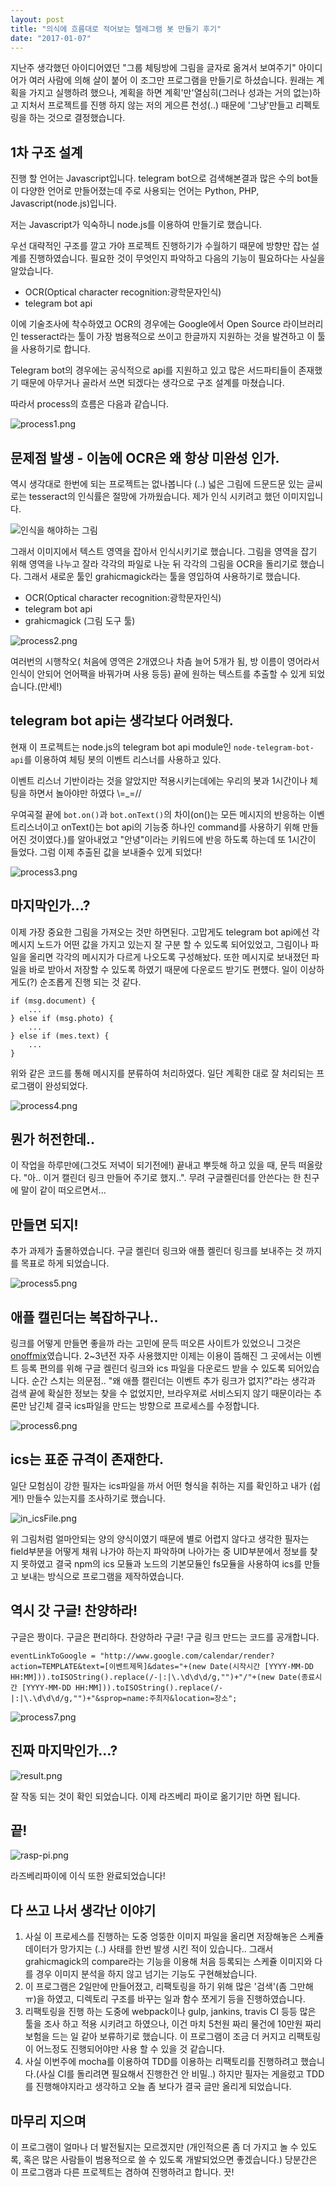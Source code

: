 ```yaml
---
layout: post
title: "의식에 흐름대로 적어보는 텔레그램 봇 만들기 후기"
date: "2017-01-07"
---
```


지난주 생각했던 아이디어였던 "그룹 체팅방에 그림을 글자로 옮겨서 보여주기" 아이디어가 여러 사람에 의해 살이 붙어 이 조그만 프로그램을 만들기로 하셨습니다. 원래는 계획을 가지고 실행하려 했으나, 계획을 하면 계획'만'열심히(그러나 성과는 거의 없는)하고 지처서 프로젝트를 진행 하지 않는 저의 게으른 천성(..) 때문에 '그냥'만들고 리펙토링을 하는 것으로 결정했습니다.

## 1차 구조 설계

진행 할 언어는 Javascript입니다. telegram bot으로 검색해본결과 많은 수의 bot들이 다양한 언어로 만들어졌는데 주로 사용되는 언어는 Python, PHP, Javascript(node.js)입니다.

저는 Javascript가 익숙하니 node.js를 이용하여 만들기로 했습니다.

우선 대략적인 구조를 깔고 가야 프로젝트 진행하기가 수월하기 때문에 방향만 잡는 설계를 진행하였습니다. 필요한 것이 무엇인지 파악하고 다음의 기능이 필요하다는 사실을 알았습니다.

* OCR(Optical character recognition:광학문자인식)
* telegram bot api

이에 기술조사에 착수하였고 OCR의 경우에는 Google에서 Open Source 라이브러리인 tesseract라는 툴이 가장 범용적으로 쓰이고 한글까지 지원하는 것을 발견하고 이 툴을 사용하기로 합니다.

Telegram bot의 경우에는 공식적으로 api를 지원하고 있고 많은 서드파티들이 존재했기 때문에 아무거나 골라서 쓰면 되겠다는 생각으로 구조 설계를 마쳤습니다.

따라서 process의 흐름은 다음과 같습니다.

![process1.png](/images/2017-01-13-review-make-telegram-bot/process1.png)

## 문제점 발생 - 이놈에 OCR은 왜 항상 미완성 인가.

역시 생각대로 한번에 되는 프로젝트는 없나봅니다 (..) 넓은 그림에 드문드문 있는 글씨로는 tesseract의 인식률은 절망에 가까웠습니다. 제가 인식 시키려고 했던 이미지입니다.

![인식을 해야하는 그림](/images/2017-01-13-review-make-telegram-bot/recent.png)

그래서 이미지에서 텍스트 영역을 잡아서 인식시키기로 했습니다. 그림을 영역을 잡기 위해 영역을 나누고 잘라 각각의 파일로 나눈 뒤 각각의 그림을 OCR을 돌리기로 했습니다. 그래서 새로운 툴인 grahicmagick라는 툴을 영입하여 사용하기로 했습니다.

* OCR(Optical character recognition:광학문자인식)
* telegram bot api
* grahicmagick (그림 도구 툴)

![process2.png](/images/2017-01-13-review-make-telegram-bot/process2.png)

여러번의 시행착오( 처음에 영역은 2개였으나 차츰 늘어 5개가 됨, 방 이름이 영어라서 인식이 안되어 언어팩을 바꿔가며 사용 등등) 끝에 원하는 텍스트를 추출할 수 있게 되었습니다.(만세!)

## telegram bot api는 생각보다 어려웠다.

현재 이 프로젝트는 node.js의 telegram bot api module인 `node-telegram-bot-api`를 이용하여 체팅 봇의 이벤트 리스너를 사용하고 있다.

이벤트 리스너 기반이라는 것을 알았지만 적용시키는데에는 우리의 봇과 1시간이나 체팅을 하면서 놀아야만 하였다 \\=_=//

우여곡절 끝에 `bot.on()`과 `bot.onText()`의 차이(on()는 모든 메시지의 반응하는 이벤트리스너이고 onText()는 bot api의 기능중 하나인 command를 사용하기 위해 만들어진 것이였다.)를 알아내었고 "안녕"이라는 키워드에 반응 하도록 하는데 또 1시간이 들었다. 그럼 이제 추출된 값을 보내줄수 있게 되었다!

![process3.png](/images/2017-01-13-review-make-telegram-bot/process3.png)


## 마지막인가...?

이제 가장 중요한 그림을 가져오는 것만 하면된다. 고맙게도 telegram bot api에선 각 메시지 노드가 어떤 값을 가지고 있는지 잘 구분 할 수 있도록 되어있었고, 그림이나 파일을 올리면 각각의 메시지가 다르게 나오도록 구성해놨다. 또한 메시지로 보내졌던 파일을 바로 받아서 저장할 수 있도록 하였기 때문에 다운로드 받기도 편헀다. 일이 이상하게도(?) 순조롭게 진행 되는 것 같다.

    if (msg.document) {
        ...
    } else if (msg.photo) {
        ...
    } else if (mes.text) {
        ...
    }

위와 같은 코드를 통해 메시지를 분류하여 처리하였다. 일단 계획한 대로 잘 처리되는 프로그램이 완성되었다.

![process4.png](/images/2017-01-13-review-make-telegram-bot/process4.png)

## 뭔가 허전한데..

이 작업을 하루만에(그것도 저녁이 되기전에!) 끝내고 뿌듯해 하고 있을 때, 문득 떠올랐다. "아.. 이거 캘린더 링크 만들어 주기로 했지..". 무려 구글켈린더를 안쓴다는 한 친구에 말이 같이 떠오르면서...

## 만들면 되지!

추가 과제가 출몰하였습니다. 구글 켈린더 링크와 애플 켈린더 링크를 보내주는 것 까지를 목표로 하게 되었습니다.

![process5.png](/images/2017-01-13-review-make-telegram-bot/process5.png)

## 애플 캘린더는 복잡하구나..

링크를 어떻게 만들면 좋을까 라는 고민에 문득 떠오른 사이트가 있었으니 그것은 [onoffmix](http://www.onoffmix.com)였습니다. 2~3년전 자주 사용했지만 이제는 이용이 뜸해진 그 곳에서는 이벤트 등록 편의를 위해 구글 켈린더 링크와 ics 파일을 다운로드 받을 수 있도록 되어있습니다. 순간 스치는 의문점.. "왜 애플 캘린더는 이벤트 추가 링크가 없지?"라는 생각과 검색 끝에 확실한 정보는 찾을 수 없었지만, 브라우져로 서비스되지 않기 때문이라는 추론만 남긴체 결국 ics파일을 만드는 방향으로 프로세스를 수정합니다.

![process6.png](/images/2017-01-13-review-make-telegram-bot/process6.png)

## ics는 표준 규격이 존재한다.

일단 모험심이 강한 필자는 ics파일을 까서 어떤 형식을 취하는 지를 확인하고 내가 (쉽게!) 만들수 있는지를 조사하기로 했습니다. 

![in_icsFile.png](/images/2017-01-13-review-make-telegram-bot/in_icsFile.png)

위 그림처럼 얼마안되는 양의 양식이였기 때문에 별로 어렵지 않다고 생각한 필자는 field부분을 어떻게 채워 나가야 하는지 파악하며 나아가는 중 UID부분에서 정보를 찾지 못하였고 결국 npm의 ics 모듈과 노드의 기본모듈인 fs모듈을 사용하여 ics를 만들고 보내는 방식으로 프로그램을 제작하였습니다.

## 역시 갓 구글! 찬양하라!

구글은 짱이다. 구글은 편리하다. 찬양하라 구글! 구글 링크 만드는 코드를 공개합니다.

    eventLinkToGoogle = "http://www.google.com/calendar/render?action=TEMPLATE&text=[이벤트제목]&dates="+(new Date(시작시간 [YYYY-MM-DD HH:MM])).toISOString().replace(/-|:|\.\d\d\d/g,"")+"/"+(new Date(종료시간 [YYYY-MM-DD HH:MM])).toISOString().replace(/-|:|\.\d\d\d/g,"")+"&sprop=name:주최자&location=장소";

![process7.png](/images/2017-01-13-review-make-telegram-bot/process7.png)

## 진짜 마지막인가...?

![result.png](/images/2017-01-13-review-make-telegram-bot/result.png)


잘 작동 되는 것이 확인 되었습니다. 이제 라즈베리 파이로 옮기기만 하면 됩니다.

## 끝!

![rasp-pi.png](/images/2017-01-13-review-make-telegram-bot/rasp-pi.png)


라즈베리파이에 이식 또한 완료되었습니다!


## 다 쓰고 나서 생각난 이야기

1. 사실 이 프로세스를 진행하는 도중 엉뚱한 이미지 파일을 올리면 저장해놓은 스케쥴 데이터가 망가지는 (..) 사태를 한번 발생 시킨 적이 있습니다.. 그래서 grahicmagick의 compare라는 기능을 이용해 처음 등록되는 스케쥴 이미지와 다를 경우 이미지 분석을 하지 않고 넘기는 기능도 구현해놨습니다.
2. 이 프로그램은 2일만에 만들어졌고, 리팩토링을 하기 위해 많은 '검색'(좀 그만해 ㅠ)을 하였고, 디렉토리 구조를 바꾸는 일과 함수 쪼게기 등을 진행하였습니다.
3. 리팩토링을 진행 하는 도중에 webpack이나 gulp, jankins, travis CI 등등 많은 툴을 조사 하고 적용 시키려고 하였으나, 이건 마치 5천원 짜리 물건에 10만원 짜리 보험을 드는 일 같아 보류하기로 했습니다. 이 프로그램이 조금 더 커지고 리팩토링이 어느정도 진행되어야만 사용 할 수 있을 것 같습니다.
4. 사실 이번주에 mocha를 이용하여 TDD를 이용하는 리팩토리를 진행하려고 했습니다.(사실 CI를 돌리려면 필요해서 진행한건 안 비밀..) 하지만 필자는 게을렀고 TDD를 진행해야지라고 생각하고 오늘 좀 보다가 결국 글만 올리게 되었습니다.

## 마무리 지으며

이 프로그램이 얼마나 더 발전될지는 모르겠지만 (개인적으론 좀 더 가지고 놀 수 있도록, 혹은 많은 사람들이 범용적으로 쓸 수 있도록 개발되었으면 좋겠습니다.) 당분간은 이 프로그램과 다른 프로젝트는 겸하여 진행하려고 합니다. 끗! 
